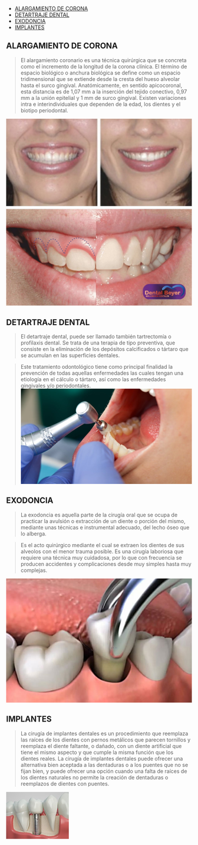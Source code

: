 - [ALARGAMIENTO DE CORONA](#alargamiento-de-corona)
- [DETARTRAJE DENTAL](#detartraje-dental)
- [EXODONCIA](#exodoncia)
- [IMPLANTES](#implantes)
  
## ALARGAMIENTO DE CORONA
>El alargamiento coronario es una técnica quirúrgica que 
se concreta como el incremento de la longitud de la corona clínica. El término 
de espacio biológico o anchura biológica se define como un espacio tridimensional 
que se extiende desde la cresta del hueso alveolar hasta el surco gingival. 
Anatómicamente, en sentido apicocoronal, esta distancia es de 1,07 mm a la 
inserción del tejido conectivo, 0,97 mm a la unión epitelial y 1 mm de surco 
gingival. Existen variaciones intra e interindividuales que dependen de la edad, 
los dientes y el biotipo periodontal.

![alargamiento](periodoncia/alargamientodecorona.jpg)

## DETARTRAJE DENTAL
>El detartraje dental, puede ser llamado también tartrectomía 
o profilaxis dental. Se trata de una terapia de tipo preventiva, que consiste en 
la eliminación de los depósitos calcificados o tártaro que se acumulan en las 
superficies dentales.  

>Este tratamiento odontológico tiene como principal finalidad la prevención de 
todas aquellas enfermedades las cuales tengan una etiología en el cálculo o 
tártaro, así como las enfermedades gingivales y/o periodontales. 
![detartraje](periodoncia/detartraje-dental.jpg)

## EXODONCIA
>La exodoncia es aquella parte de la cirugía 
oral que se ocupa de practicar la avulsión o extracción de un diente o porción del
mismo, mediante unas técnicas e instrumental adecuado, del lecho óseo que lo 
alberga.

>Es el acto quirúrgico mediante el cual se extraen los dientes de sus alveolos con 
el menor trauma posible. Es una cirugía laboriosa que requiere una técnica muy 
cuidadosa, por lo que con frecuencia se producen accidentes y complicaciones 
desde muy simples hasta muy complejas.

![exodoncia](periodoncia/exodoncia.jpg)

## IMPLANTES
>La cirugía de implantes dentales es un procedimiento que reemplaza las 
raíces de los dientes con pernos metálicos que parecen tornillos y reemplaza el 
diente faltante, o dañado, con un diente artificial que tiene el mismo aspecto y 
que cumple la misma función que los dientes reales. La cirugía de implantes 
dentales puede ofrecer una alternativa bien aceptada a las dentaduras o a los 
puentes que no se fijan bien, y puede ofrecer una opción cuando una falta de 
raíces de los dientes naturales no permite la creación de dentaduras o reemplazos 
de dientes con puentes.

![implante](periodoncia/implante.jpg)
